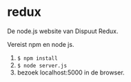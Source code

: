 # redux
De node.js website van Dispuut Redux.

Vereist npm en node js.

1. ```$ npm install```
2. ```$ node server.js```
3. bezoek localhost:5000 in de browser.
